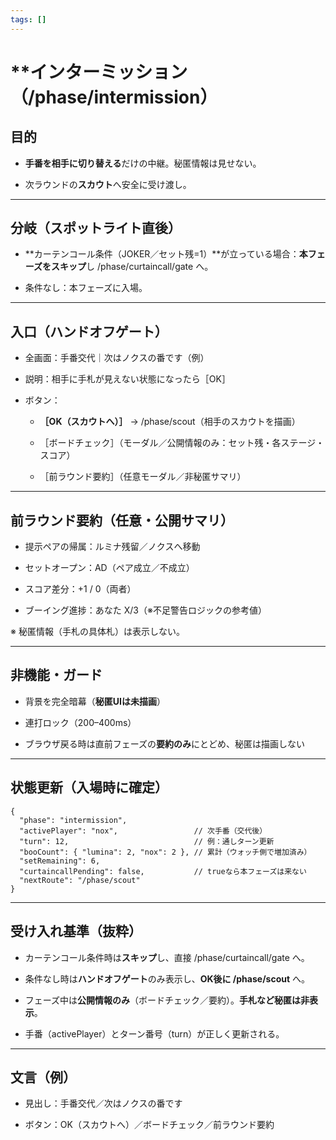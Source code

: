 ```yaml
---
tags: []
---
```

# **インターミッション（/phase/intermission）
  

## **目的**

- **手番を相手に切り替える**だけの中継。秘匿情報は見せない。
    
- 次ラウンドの**スカウト**へ安全に受け渡し。
    

---

## **分岐（スポットライト直後）**

- **カーテンコール条件（JOKER／セット残=1）**が立っている場合：**本フェーズをスキップ**し /phase/curtaincall/gate へ。
    
- 条件なし：本フェーズに入場。
    

---

## **入口（ハンドオフゲート）**

- 全画面：手番交代｜次はノクスの番です（例）
    
- 説明：相手に手札が見えない状態になったら［OK］
    
- ボタン：
    
    - **［OK（スカウトへ）］** → /phase/scout（相手のスカウトを描画）
        
    - ［ボードチェック］（モーダル／公開情報のみ：セット残・各ステージ・スコア）
        
    - ［前ラウンド要約］（任意モーダル／非秘匿サマリ）
        
    

---

## **前ラウンド要約（任意・公開サマリ）**

- 提示ペアの帰属：ルミナ残留／ノクスへ移動
    
- セットオープン：AD（ペア成立／不成立）
    
- スコア差分：+1 / 0（両者）
    
- ブーイング進捗：あなた X/3（※不足警告ロジックの参考値）
    

  

※ 秘匿情報（手札の具体札）は表示しない。

---

## **非機能・ガード**

- 背景を完全暗幕（**秘匿UIは未描画**）
    
- 連打ロック（200–400ms）
    
- ブラウザ戻る時は直前フェーズの**要約のみ**にとどめ、秘匿は描画しない
    

---

## **状態更新（入場時に確定）**

```
{
  "phase": "intermission",
  "activePlayer": "nox",                 // 次手番（交代後）
  "turn": 12,                            // 例：通しターン更新
  "booCount": { "lumina": 2, "nox": 2 }, // 累計（ウォッチ側で増加済み）
  "setRemaining": 6,
  "curtaincallPending": false,           // trueなら本フェーズは来ない
  "nextRoute": "/phase/scout"
}
```

---

## **受け入れ基準（抜粋）**

- カーテンコール条件時は**スキップ**し、直接 /phase/curtaincall/gate へ。
    
- 条件なし時は**ハンドオフゲート**のみ表示し、**OK後に /phase/scout** へ。
    
- フェーズ中は**公開情報のみ**（ボードチェック／要約）。**手札など秘匿は非表示**。
    
- 手番（activePlayer）とターン番号（turn）が正しく更新される。
    

---

## **文言（例）**

- 見出し：手番交代／次はノクスの番です
    
- ボタン：OK（スカウトへ）／ボードチェック／前ラウンド要約
